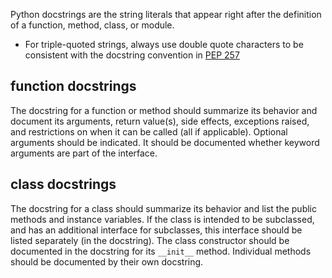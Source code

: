 Python docstrings are the string literals that appear right after the definition of a function, method, class, or module.
- For triple-quoted strings, always use double quote characters to be consistent with the docstring convention in [PEP 257](https://peps.python.org/pep-0257/)

## function docstrings

The docstring for a function or method should summarize its behavior and document its arguments, return value(s), side effects, exceptions raised, and restrictions on when it can be called (all if applicable). Optional arguments should be indicated. It should be documented whether keyword arguments are part of the interface.

## class docstrings

The docstring for a class should summarize its behavior and list the public methods and instance variables. If the class is intended to be subclassed, and has an additional interface for subclasses, this interface should be listed separately (in the docstring). The class constructor should be documented in the docstring for its `__init__` method. Individual methods should be documented by their own docstring.